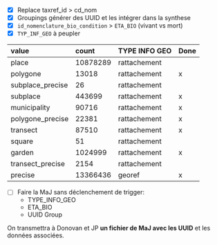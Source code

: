 * [x] Replace taxref_id > cd_nom
* [x] Groupings générer des UUID et les intégrer dans la synthese
* [x] `id_nomenclature_bio_condition` > `ETA_BIO` (vivant vs mort)
* [x] `TYP_INF_GEO` à peupler

| value             | count    | TYPE INFO GEO | Done |
|:------------------|:---------|:--------------|------|
| place             | 10878289 | rattachement  |      |
| polygone          | 13018    | rattachement  | x    |
| subplace\_precise | 26       | rattachement  |      |
| subplace          | 443699   | rattachement  | x    |
| municipality      | 90716    | rattachement  | x    |
| polygone\_precise | 22381    | rattachement  | x    |
| transect          | 87510    | rattachement  | x    |
| square            | 51       | rattachement  |      |
| garden            | 1024999  | rattachement  | x    |
| transect\_precise | 2154     | rattachement  |      |
| precise           | 13366436 | georef        | x    |

* [ ] Faire la MaJ sans déclenchement de trigger:
    * TYPE_INFO_GEO
    * ETA_BIO
    * UUID Group

On transmettra à Donovan et JP **un fichier de MaJ avec les UUID** et les données associées.
